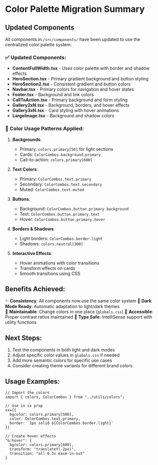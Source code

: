 # Color Palette Migration Summary

## Updated Components

All components in `/src/components/` have been updated to use the centralized color palette system:

### ✅ Updated Components:
- **ContentFullWidth.tsx** - Uses color palette with border and shadow effects
- **HeroSection.tsx** - Primary gradient background and button styling
- **HeroSection2.tsx** - Consistent gradient and button colors
- **Navbar.tsx** - Primary colors for navigation and hover states
- **Footer.tsx** - Background and link colors
- **CallToAction.tsx** - Primary background and form styling
- **Gallery2xN.tsx** - Background, borders, and hover effects
- **Gallery3xN.tsx** - Card styling with hover animations
- **LargeImage.tsx** - Background and shadow colors

### 🎨 Color Usage Patterns Applied:

1. **Backgrounds**: 
   - Primary: `colors.primary[50]` for light sections
   - Cards: `ColorCombos.background.primary`
   - Call-to-action: `colors.primary[600]`

2. **Text Colors**:
   - Primary: `ColorCombos.text.primary`
   - Secondary: `ColorCombos.text.secondary` 
   - Muted: `ColorCombos.text.muted`

3. **Buttons**:
   - Background: `ColorCombos.button.primary.background`
   - Text: `ColorCombos.button.primary.text`
   - Hover: `ColorCombos.button.primary.hover`

4. **Borders & Shadows**:
   - Light borders: `ColorCombos.border.light`
   - Shadows: `colors.neutral[300]`

5. **Interactive Effects**:
   - Hover animations with color transitions
   - Transform effects on cards
   - Smooth transitions using CSS

## Benefits Achieved:

✨ **Consistency**: All components now use the same color system
🌙 **Dark Mode Ready**: Automatic adaptation to light/dark themes  
🔧 **Maintainable**: Change colors in one place (`globals.css`)
📱 **Accessible**: Proper contrast ratios maintained
🎯 **Type Safe**: IntelliSense support with utility functions

## Next Steps:

1. Test the components in both light and dark modes
2. Adjust specific color values in `globals.css` if needed
3. Add more semantic colors for specific use cases
4. Consider creating theme variants for different brand colors

## Usage Examples:

```tsx
// Import the colors
import { colors, ColorCombos } from "../utils/colors";

// Use in sx prop
sx={{
  bgcolor: colors.primary[500],
  color: ColorCombos.text.primary,
  border: `1px solid ${ColorCombos.border.light}`
}}

// Create hover effects
"&:hover": {
  bgcolor: colors.primary[600],
  transform: "translateY(-2px)",
  transition: "all 0.3s ease-in-out"
}
```
